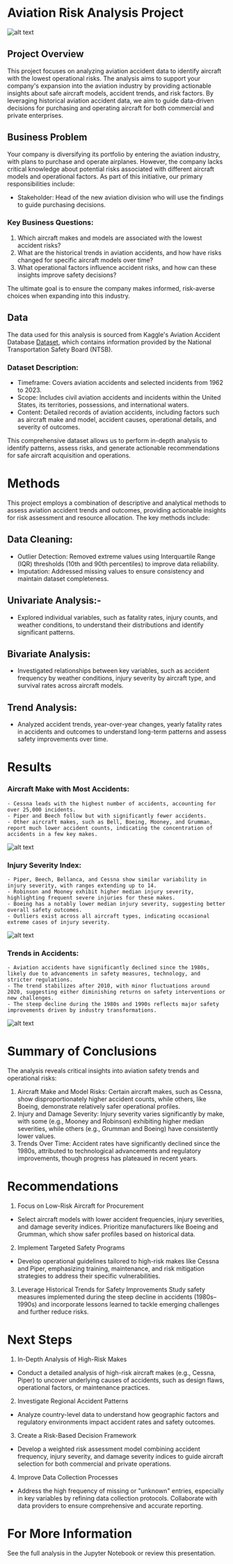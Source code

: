 # Aviation Risk Analysis Project
![alt text](images/image-2.png)

## Project Overview
This project focuses on analyzing aviation accident data to identify aircraft with the lowest operational risks. The analysis aims to support your company's expansion into the aviation industry by providing actionable insights about safe aircraft models, accident trends, and risk factors. By leveraging historical aviation accident data, we aim to guide data-driven decisions for purchasing and operating aircraft for both commercial and private enterprises.

## Business Problem
Your company is diversifying its portfolio by entering the aviation industry, with plans to purchase and operate airplanes. However, the company lacks critical knowledge about potential risks associated with different aircraft models and operational factors.
As part of this initiative, our primary responsibilities include:

- Stakeholder: Head of the new aviation division who will use the findings to guide purchasing decisions.

### Key Business Questions:
1. Which aircraft makes and models are associated with the lowest accident risks?
2. What are the historical trends in aviation accidents, and how have risks changed for specific aircraft models over time?
3. What operational factors influence accident risks, and how can these insights improve safety decisions?

The ultimate goal is to ensure the company makes informed, risk-averse choices when expanding into this industry.

## Data
The data used for this analysis is sourced from Kaggle's Aviation Accident Database [Dataset](https://www.kaggle.com/datasets/khsamaha/aviation-accident-database-synopses), which contains information provided by the National Transportation Safety Board (NTSB).

### Dataset Description:
- Timeframe: Covers aviation accidents and selected incidents from 1962 to 2023.
- Scope: Includes civil aviation accidents and incidents within the United States, its territories, possessions, and international waters.
- Content: Detailed records of aviation accidents, including factors such as aircraft make and model, accident causes, operational details, and severity of outcomes.

This comprehensive dataset allows us to perform in-depth analysis to identify patterns, assess risks, and generate actionable recommendations for safe aircraft acquisition and operations.

# Methods
This project employs a combination of descriptive and analytical methods to assess aviation accident trends and outcomes, providing actionable insights for risk assessment and resource allocation. The key methods include:

## Data Cleaning:

- Outlier Detection: Removed extreme values using Interquartile Range (IQR) thresholds (10th and 90th percentiles) to improve data reliability.
- Imputation: Addressed missing values to ensure consistency and maintain dataset completeness.
## Univariate Analysis:-
- Explored individual variables, such as fatality rates, injury counts, and weather conditions, to understand their distributions and identify significant patterns.
## Bivariate Analysis:
- Investigated relationships between key variables, such as accident frequency by weather conditions, injury severity by aircraft type, and survival rates across aircraft models.
## Trend Analysis:
- Analyzed accident trends, year-over-year changes, yearly fatality rates in accidents and outcomes to understand long-term patterns and assess safety improvements over time.

# Results
### Aircraft Make with Most Accidents:

    - Cessna leads with the highest number of accidents, accounting for over 25,000 incidents.
    - Piper and Beech follow but with significantly fewer accidents.
    - Other aircraft makes, such as Bell, Boeing, Mooney, and Grumman, report much lower accident counts, indicating the concentration of accidents in a few key makes.
![alt text](<images/Screenshot from 2024-11-30 20-25-10.png>)

### Injury Severity Index:
    - Piper, Beech, Bellanca, and Cessna show similar variability in injury severity, with ranges extending up to 14.
    - Robinson and Mooney exhibit higher median injury severity, highlighting frequent severe injuries for these makes.
    - Boeing has a notably lower median injury severity, suggesting better overall safety outcomes.
    - Outliers exist across all aircraft types, indicating occasional extreme cases of injury severity.

![alt text](<images/Screenshot from 2024-11-30 20-27-10.png>)

### Trends in Accidents:
    - Aviation accidents have significantly declined since the 1980s, likely due to advancements in safety measures, technology, and stricter regulations.
    - The trend stabilizes after 2010, with minor fluctuations around 2020, suggesting either diminishing returns on safety interventions or new challenges.
    - The steep decline during the 1980s and 1990s reflects major safety improvements driven by industry transformations.

![alt text](<images/Pasted image.png>)

# Summary of Conclusions
The analysis reveals critical insights into aviation safety trends and operational risks:

1. Aircraft Make and Model Risks: Certain aircraft makes, such as Cessna, show disproportionately higher accident counts, while others, like Boeing, demonstrate relatively safer operational profiles.
2. Injury and Damage Severity: Injury severity varies significantly by make, with some (e.g., Mooney and Robinson) exhibiting higher median severities, while others (e.g., Grumman and Boeing) have consistently lower values.
3. Trends Over Time: Accident rates have significantly declined since the 1980s, attributed to technological advancements and regulatory improvements, though progress has plateaued in recent years.

# Recommendations
1. Focus on Low-Risk Aircraft for Procurement
- Select aircraft models with lower accident frequencies, injury severities, and damage severity indices. Prioritize manufacturers like Boeing and Grumman, which show safer profiles based on historical data.

2. Implement Targeted Safety Programs
- Develop operational guidelines tailored to high-risk makes like Cessna and Piper, emphasizing training, maintenance, and risk mitigation strategies to address their specific vulnerabilities.

3. Leverage Historical Trends for Safety Improvements
Study safety measures implemented during the steep decline in accidents (1980s–1990s) and incorporate lessons learned to tackle emerging challenges and further reduce risks.

# Next Steps
1. In-Depth Analysis of High-Risk Makes
- Conduct a detailed analysis of high-risk aircraft makes (e.g., Cessna, Piper) to uncover underlying causes of accidents, such as design flaws, operational factors, or maintenance practices.

2. Investigate Regional Accident Patterns
- Analyze country-level data to understand how geographic factors and regulatory environments impact accident rates and safety outcomes.

3. Create a Risk-Based Decision Framework
- Develop a weighted risk assessment model combining accident frequency, injury severity, and damage severity indices to guide aircraft selection for both commercial and private operations.
4. Improve Data Collection Processes
- Address the high frequency of missing or "unknown" entries, especially in key variables by refining data collection protocols. Collaborate with data providers to ensure comprehensive and accurate reporting.


# For More Information
See the full analysis in the Jupyter Notebook or review this presentation.


